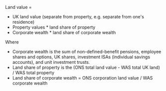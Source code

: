 Land value = 
* UK land value (separate from property, e.g. separate from one's residence)
* Property values * land share of property
* Corporate wealth * land share of corporate wealth

Where
* Corporate wealth is the sum of non-defined-benefit pensions, employee shares and options, UK shares, investment ISAs (individual savings accounts), and unit investment trusts.
* Land share of property is the (ONS total land value - WAS total UK land) / WAS total property
* Land share of corporate wealth = ONS corporation land value / WAS corporate wealth
